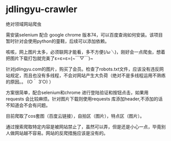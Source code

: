 # jdlingyu-crawler
绝对领域网站爬虫

需安装selenium 配合 google chrome 版本74，可以百度查询如何安装。该项目暂时针对会使用python的童鞋，后续可以添加依赖。

咳咳，网上图片太多，必须联网才能看，多不方便(*/ω＼*)，刚好会一点爬虫，想着把图片下载打包就完美了ε=ε=ε=(~￣▽￣)~

针对jdlingyu.com的图片，购买了会员。检查了robots.txt文件，应该没有违反网站规定，而且也没有多线程，不会对网站产生大负荷（绝对不是多线程运用不熟练的原因。。  (○｀ 3′○) ）

方案很简单，配合selenium和chrome 进行登陆验证和按钮点击，如果用requests 会比较麻烦。针对图片下载则使用requests 库添加header,不添加的话不知道会不会有问题。

目前爬取了cos套图（百度云链接），自拍区（图片），特点区（图片）。

通过搜索爬取特定内容是被网站禁止了，虽然可以弄，但是还是小心一点，毕竟别人做网站越不容易。网站的反爬措施应该是没有的。

